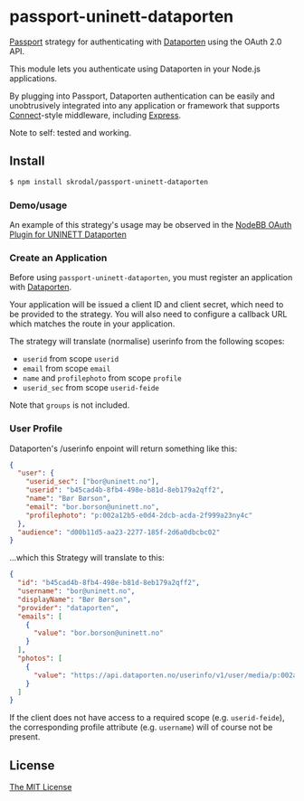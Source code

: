 # passport-uninett-dataporten

[Passport](http://passportjs.org/) strategy for authenticating with 
[Dataporten](https://docs.dataporten.no/) using the OAuth 2.0 API.

This module lets you authenticate using Dataporten in your Node.js 
applications.

By plugging into Passport, Dataporten authentication can be easily and
unobtrusively integrated into any application or framework that supports
[Connect](http://www.senchalabs.org/connect/)-style middleware, including
[Express](http://expressjs.com/).

Note to self: tested and working.

## Install

```bash
$ npm install skrodal/passport-uninett-dataporten
```

### Demo/usage

An example of this strategy's usage may be observed in the [NodeBB OAuth Plugin for UNINETT Dataporten](https://github.com/skrodal/nodebb-plugin-sso-dataporten)

### Create an Application

Before using `passport-uninett-dataporten`, you must register an application 
with [Dataporten](https://dashboard.dataporten.no/).

Your application will be issued a client ID and client secret, which need 
to be provided to the strategy.  You will also need to configure a callback 
URL which matches the route in your application.

The strategy will translate (normalise) userinfo from the following scopes:

- `userid` from scope `userid`
- `email` from scope `email` 
- `name` and `profilephoto` from scope `profile`
- `userid_sec` from scope `userid-feide`

Note that `groups` is not included.

### User Profile

Dataporten's /userinfo enpoint will return something like this:

```json
{
  "user": {
    "userid_sec": ["bor@uninett.no"],
    "userid": "b45cad4b-8fb4-498e-b81d-8eb179a2qff2",
    "name": "Bør Børson",
    "email": "bor.borson@uninett.no",
    "profilephoto": "p:002a12b5-e0d4-2dcb-acda-2f999a23ny4c"
  },
  "audience": "d00b11d5-aa23-2277-185f-2d6a0dbcbc02"
}
```

...which this Strategy will translate to this:


```json
{
  "id": "b45cad4b-8fb4-498e-b81d-8eb179a2qff2",
  "username": "bor@uninett.no",
  "displayName": "Bør Børson",
  "provider": "dataporten",
  "emails": [
    {
      "value": "bor.borson@uninett.no"
    }
  ],
  "photos": [
    {
      "value": "https://api.dataporten.no/userinfo/v1/user/media/p:002a12b5-e0d4-2dcb-acda-2f999a23ny4c"
    }
  ]
}
```

If the client does not have access to a required scope (e.g. `userid-feide`), the corresponding profile attribute (e.g. `username`) will of course not be present.


## License

[The MIT License](http://opensource.org/licenses/MIT)